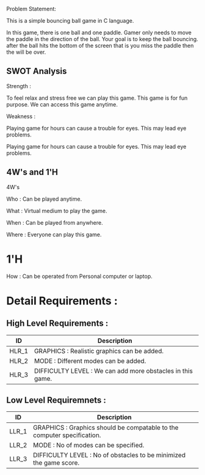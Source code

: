 Problem Statement:

This is a simple bouncing ball game in C language.

In this game, there is one ball and one paddle. Gamer only needs to move the paddle in the direction of the ball. Your goal is to keep the ball bouncing.
after the ball hits the bottom of the screen that is you miss the paddle then the will be over.


## SWOT Analysis

Strength :

To feel relax and stress free we can play this game.
This game is for fun purpose.
We can access this game anytime.

Weakness :

Playing game for hours can cause a trouble for eyes.
This may lead eye problems.

Playing game for hours can cause a trouble for eyes.
This may lead eye problems.

## 4W's and 1'H

4W's

Who : Can be played anytime.

What : Virtual medium to play the game.

When : Can be played from anywhere.

Where : Everyone can play this game.

# 1'H

How : Can be operated from Personal computer or laptop.

# Detail Requirements :

## High Level Requirements :

| ID |	Description |
| ---- | ---- |
| HLR_1	| GRAPHICS : Realistic graphics can be added. |
| HLR_2	| MODE : Different modes can be added. |
| HLR_3 | DIFFICULTY LEVEL : We can add more obstacles in this game. |

## Low Level Requiremnets :
| ID | Description |
| ---- | ---- |
| LLR_1 | GRAPHICS : Graphics should be compatable to the computer specification. |
| LLR_2 | MODE : No of modes can be specified. |
| LLR_3 | DIFFICULTY LEVEL : No of obstacles to be minimized the game score. |
